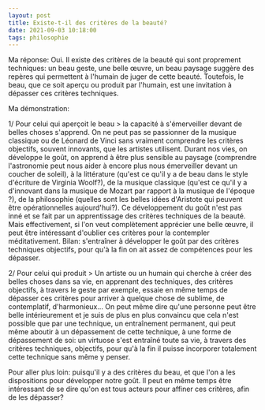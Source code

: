 ```yaml
---
layout: post
title: Existe-t-il des critères de la beauté?
date: 2021-09-03 10:18:00
tags: philosophie
---
```


Ma réponse: Oui. Il existe des critères de la beauté qui sont proprement techniques: un beau geste, une belle œuvre, un beau paysage suggère des repères qui permettent à l'humain de juger de cette beauté. Toutefois, le beau, que ce soit aperçu ou produit par l'humain, est une invitation à dépasser ces critères techniques. 

Ma démonstration:

1/ Pour celui qui aperçoit le beau > la capacité à s'émerveiller devant de belles choses s'apprend. On ne peut pas se passionner de la musique classique ou de Léonard de Vinci sans vraiment comprendre les critères objectifs, souvent innovants, que les artistes utilisent. Durant nos vies, on développe le goût, on apprend à être plus sensible au paysage (comprendre l'astronomie peut nous aider à encore plus nous émerveiller devant un coucher de soleil), à la littérature (qu'est ce qu'il y a de beau dans le style d'écriture de Virginia Woolf?), de la musique classique (qu'est ce qu'il y a d'innovant dans la musique de Mozart par rapport à la musique de l'époque ?), de la philosophie (quelles sont les belles idées d'Aristote qui peuvent être opérationnelles aujourd'hui?). Ce développement du goût n'est pas inné et se fait par un apprentissage des critères techniques de la beauté. Mais effectivement, si l'on veut complètement apprécier une belle œuvre, il peut être intéressant d'oublier ces critères pour la contempler méditativement. Bilan: s'entraîner à développer le goût par des critères techniques objectifs, pour qu'à la fin on ait assez de compétences pour les dépasser.


2/ Pour celui qui produit > Un artiste ou un humain qui cherche à créer des belles choses dans sa vie, en apprenant des techniques, des critères objectifs, à travers le geste par exemple, essaie en même temps de dépasser ces critères pour arriver à quelque chose de sublime, de contemplatif, d'harmonieux... On peut même dire qu'une personne peut être belle intérieurement et je suis de plus en plus convaincu que cela n'est possible que par une technique, un entraînement permanent, qui peut même aboutir à un dépassement de cette technique, à une forme de dépassement de soi: un virtuose s'est entraîné toute sa vie, à travers des critères techniques, objectifs, pour qu'à la fin il puisse incorporer totalement cette technique sans même y penser.


Pour aller plus loin: puisqu'il y a des critères du beau, et que l'on a les dispositions pour développer notre goût. Il peut en même temps être intéressant de se dire qu'on est tous acteurs pour affiner ces critères, afin de les dépasser?